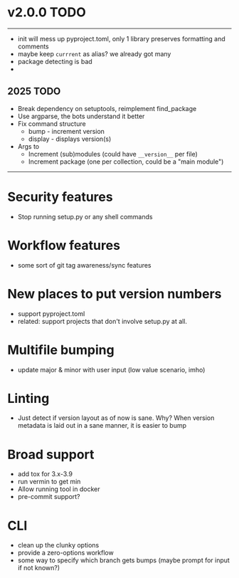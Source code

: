 # v2.0.0 TODO
------
- init will mess up pyproject.toml, only 1 library preserves formatting and comments
- maybe keep `currrent` as alias? we already got many
- package detecting is bad
- 







2025 TODO
--- 
- Break dependency on setuptools, reimplement find_package
- Use argparse, the bots understand it better
- Fix command structure
  - bump - increment version
  - display - displays version(s)
- Args to
  - Increment (sub)modules (could have `__version__` per file)
  - Increment package (one per collection, could be a "main module")

---
# Security features
- Stop running setup.py or any shell commands

# Workflow features
- some sort of git tag awareness/sync features

# New places to put version numbers
- support pyproject.toml
- related: support projects that don't involve setup.py at all.

# Multifile bumping
- update major & minor with user input (low value scenario, imho)

# Linting
- Just detect if version layout as of now is sane. Why? When version metadata is
laid out in a sane manner, it is easier to bump

# Broad support
- add tox for 3.x-3.9
- run vermin to get min
- Allow running tool in docker
- pre-commit support? 

# CLI
- clean up the clunky options
- provide a zero-options workflow
- some way to specify which branch gets bumps (maybe prompt for input if not known?)
